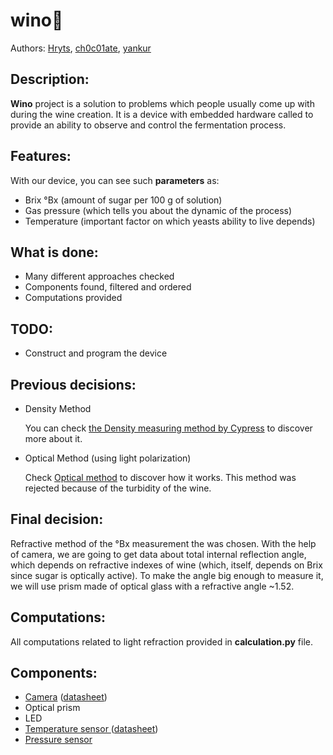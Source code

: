 # wino:wine_glass:

Authors: [Hryts](https://github.com/Hryts), [ch0c01ate](https://github.com/ch0c01ate), [yankur](https://github.com/yankur)

## Description:

**Wino** project is a solution to problems which people usually come up with during the wine creation. It is a device with embedded hardware called to provide an ability to observe and control the fermentation process. 

## Features:

With our device, you can see such **parameters** as:

- Brix °Bx (amount of sugar per 100 g of solution)
- Gas pressure (which tells you about the dynamic of the process)
- Temperature (important factor on which yeasts ability to live depends)

## What is done:

- Many different approaches checked
- Components found, filtered and ordered
- Computations provided



## TODO:

- Construct and program the device



## Previous decisions:

- Density Method 

  You can check [the Density measuring method by Cypress](https://github.com/ch0c01ate/wino/blob/master/presentations/Measuring%20Density.ppt) to discover more about it.

- Optical Method (using light polarization)

  Check [Optical method](https://github.com/ch0c01ate/wino/blob/master/presentations/Optical%20Method.pptx) to discover how it works. This method was rejected because of the turbidity of the wine.

## Final decision:

Refractive method of the °Bx measurement the was chosen. With the help of camera, we are going to get data about total internal reflection angle, which depends on refractive indexes of wine (which, itself, depends on Brix since sugar is optically active). To make the angle big enough to measure it, we will use prism made of optical glass with a refractive angle ~1.52.

## Computations:

All computations related to light refraction provided in **calculation.py** file.

## Components:

- [Camera](https://www.sparkfun.com/products/15430) ([datasheet](https://cdn.sparkfun.com/assets/0/b/0/e/d/LI-IMX219-MIPI-FF-NANO_SPEC.pdf))
- Optical prism 
- LED
- [Temperature sensor ](https://www.sparkfun.com/products/11050)([datasheet](https://cdn.sparkfun.com/datasheets/Sensors/Temp/DS18B20.pdf))
- [Pressure sensor](https://www.mondaykids.com/monday-kids-3-3-45-5v-digital-barometric-pressure-sensor-module-liquid-water-level-controller-board-0-45-40kpa-for-arduino.html) 
